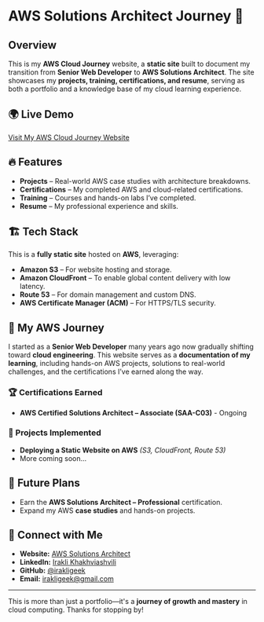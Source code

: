 # AWS Solutions Architect Journey 🚀  

## Overview  
This is my **AWS Cloud Journey** website, a **static site** built to document my transition from **Senior Web Developer** to **AWS Solutions Architect**. The site showcases my **projects, training, certifications, and resume**, serving as both a portfolio and a knowledge base of my cloud learning experience.  

## 🌍 Live Demo  
[Visit My AWS Cloud Journey Website](https://awssolutionsarchitect.com)  

## 🔥 Features  
- **Projects** – Real-world AWS case studies with architecture breakdowns.  
- **Certifications** – My completed AWS and cloud-related certifications.  
- **Training** – Courses and hands-on labs I’ve completed.  
- **Resume** – My professional experience and skills.  

## 🏗️ Tech Stack  
This is a **fully static site** hosted on **AWS**, leveraging:  
- **Amazon S3** – For website hosting and storage.  
- **Amazon CloudFront** – To enable global content delivery with low latency.  
- **Route 53** – For domain management and custom DNS.  
- **AWS Certificate Manager (ACM)** – For HTTPS/TLS security.  

## 📖 My AWS Journey  
I started as a **Senior Web Developer** many years ago now gradually shifting toward **cloud engineering**. This website serves as a **documentation of my learning**, including hands-on AWS projects, solutions to real-world challenges, and the certifications I’ve earned along the way.

### 🏆 Certifications Earned  
- **AWS Certified Solutions Architect – Associate (SAA-C03)** - Ongoing

### 🚀 Projects Implemented  
- **Deploying a Static Website on AWS** *(S3, CloudFront, Route 53)*  
- More coming soon...

## 📝 Future Plans  
- Earn the **AWS Solutions Architect – Professional** certification.  
- Expand my AWS **case studies** and hands-on projects.  

## 🤝 Connect with Me  
- **Website:** [AWS Solutions Architect](https://awssolutionsarchitect.com)  
- **LinkedIn:** [Irakli Khakhviashvili](https://www.linkedin.com/in/irakli-khakhviashvili/)  
- **GitHub:** [@irakligeek](https://github.com/irakligeek)  
- **Email:** [irakligeek@gmail.com](mailto:irakligeek@gmail.com)  

---

This is more than just a portfolio—it's a **journey of growth and mastery** in cloud computing. Thanks for stopping by!
